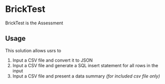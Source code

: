 # BrickTest
BrickTest is the Assessment 

## Usage
This solution allows usrs to 
1. Input a CSV file and convert it to JSON
2. Input a CSV file and generate a SQL insert statement for all rows in the input
3. Input a CSV file and present a data summary *(for included csv file only)*


